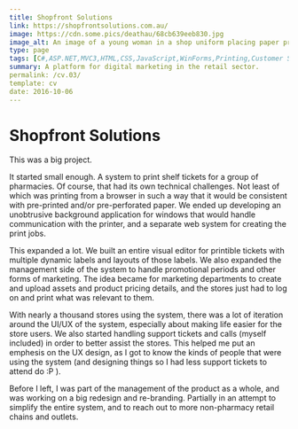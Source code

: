 ```yaml
---
title: Shopfront Solutions
link: https://shopfrontsolutions.com.au/
image: https://cdn.some.pics/deathau/68cb639eeb830.jpg
image_alt: An image of a young woman in a shop uniform placing paper price tickets on shelves of vitamin bottles
type: page
tags: [C#,ASP.NET,MVC3,HTML,CSS,JavaScript,WinForms,Printing,Customer Support,Management,UX,design]
summary: A platform for digital marketing in the retail sector.
permalink: /cv.03/
template: cv
date: 2016-10-06
---
```


# Shopfront Solutions

This was a big project.

It started small enough. A system to print shelf tickets for a group of pharmacies.
Of course, that had its own technical challenges. Not least of which was printing
from a browser in such a way that it would be consistent with pre-printed and/or
pre-perforated paper. We ended up developing an unobtrusive background application
for windows that would handle communication with the printer, and a separate web
system for creating the print jobs.

This expanded a lot. We built an entire visual editor for printible tickets with
multiple dynamic labels and layouts of those labels. We also expanded the management
side of the system to handle promotional periods and other forms of marketing. 
The idea became for marketing departments to create and upload assets and product
pricing details, and the stores just had to log on and print what was relevant to
them.

With nearly a thousand stores using the system, there was a lot of iteration around
the UI/UX of the system, especially about making life easier for the store users.
We also started handling support tickets and calls (myself included) in order to
better assist the stores. This helped me put an emphesis on the UX design, as I
got to know the kinds of people that were using the system (and designing things
so I had less support tickets to attend do :P ).

Before I left, I was part of the management of the product as a whole, and was 
working on a big redesign and re-branding. Partially in an attempt to simplify
the entire system, and to reach out to more non-pharmacy retail chains and outlets.
